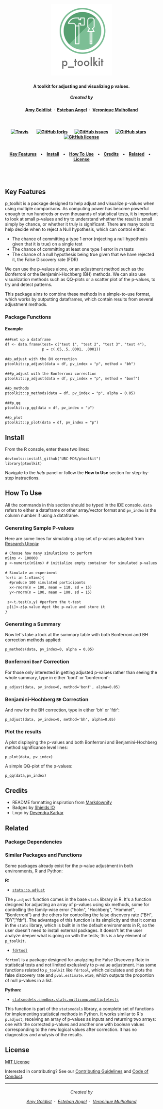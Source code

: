 <h5 align="center">
  <br>
<img src="doc/pictures/p_toolkit_logo.png" alt="p_toolkit" width="200"></a>
<br>
</h5>

<h4 align="center">A toolkit for adjusting and visualizing p values</a>.</h4>

<h5 align="center">
Created by</a></h5>

<h4 align="center">

[Amy Goldlist](https://github.com/amygoldlist) &nbsp;&middot;&nbsp;
[Esteban Angel](https://github.com/estebanangelm) &nbsp;&middot;&nbsp;
[Veronique Mulholland](https://github.com/vmulholl)
</a></h4>

<br>
<h4 align="center">

[![Travis](https://img.shields.io/travis/UBC-MDS/ptoolkit.svg?style=social)](https://github.com/UBC-MDS/ptoolkit)
&nbsp;&nbsp;&nbsp;&nbsp;&nbsp;&nbsp;
[![GitHub forks](https://img.shields.io/github/forks/UBC-MDS/ptoolkitR.svg?style=social)](https://github.com/UBC-MDS/ptoolkit/network)&nbsp;&nbsp;&nbsp;&nbsp;&nbsp;&nbsp;
[![GitHub issues](https://img.shields.io/github/issues/UBC-MDS/ptoolkitR.svg?style=social)](https://github.com/UBC-MDS/ptoolkit/issues)&nbsp;&nbsp;&nbsp;&nbsp;&nbsp;&nbsp;
[![GitHub stars](https://img.shields.io/github/stars/UBC-MDS/ptoolkitR.svg?style=social)](https://github.com/UBC-MDS/ptoolkit/stargazers)&nbsp;&nbsp;&nbsp;&nbsp;&nbsp;&nbsp;
[![GitHub license](https://img.shields.io/github/license/UBC-MDS/ptoolkitR.svg?style=social)](https://github.com/UBC-MDS/ptoolkit/blob/master/LICENSE)
</a></h4>


<h1></h1>
<h4 align="center">
  <a href="#key-features">Key Features</a> &nbsp;&nbsp;&nbsp;•&nbsp;&nbsp;&nbsp;
  <a href="#install">Install</a> &nbsp;&nbsp;&nbsp;•&nbsp;&nbsp;&nbsp;
  <a href="#how-to-use">How To Use</a> &nbsp;&nbsp;&nbsp;•&nbsp;&nbsp;&nbsp;
  <a href="#credits">Credits</a> &nbsp;&nbsp;&nbsp;•&nbsp;&nbsp;&nbsp;
  <a href="#related">Related</a> &nbsp;&nbsp;&nbsp;•&nbsp;&nbsp;&nbsp;
  <a href="#license">License</a>
</h4>
<h1></h1>

<br>

## Key Features

p_toolkit is a package designed to help adjust and visualize p-values when using multiple comparisons.  As computing power has become powerful enough to run hundreds or even thousands of statistical tests, it is important to look at small p-values and try to understand whether the result is small simply by chance, or whether it truly is significant.  There are many tools to help decide when to reject a Null hypothesis, which can control either:

*  The chance of committing a type 1 error (rejecting a null hypothesis given that it is true) on a single test
* The chance of committing at least one type 1 error in *m* tests
* The chance of a null hypothesis being true given that we have rejected it, the False Discovery rate (FDR)

We can use the p-values alone, or an adjustment method such as the Bonferroni  or the Benjamini-Hochberg (BH) methods.  We can also use visualization methods such as QQ-plots or a scatter plot of the p-values, to try and detect patterns.

This package aims to combine these methods in a simple-to-use format, which works by outputting dataframes, which contain results from several adjustment methods.

### Package Functions


#### Example
```{R}
###set up a dataframe
df <- data.frame(test= c("test 1", "test 2", "test 3", "test 4"),
                 p = c(.05,.5,.0001, .0001))

##p_adjust with the BH correction
ptoolkit::p_adjust(data = df, pv_index = "p", method = "bh")

###p_adjust with the Bonferroni correction
ptoolkit::p_adjust(data = df, pv_index = "p", method = "bonf")

##p_methods
ptoolkit::p_methods(data = df, pv_index = "p", alpha = 0.05)

###p_qq
ptoolkit::p_qq(data = df, pv_index = "p")

##p_plot
ptoolkit::p_plot(data = df, pv_index = "p")
```


## Install

From the R console, enter these two lines:
```
devtools::install_github("UBC-MDS/ptoolkit")
library(ptoolkit)
```
Navigate to the *help* panel or follow the **How to Use** section for step-by-step instructions.

## How To Use

All the commands in this section should be typed in the IDE console. `data` refers to either a dataframe or other array/vector format and `pv_index` is the column number if using a dataframe.

### Generating Sample P-values
Here are some lines for simulating a toy set of p-values adapted from [Research Utopia](https://researchutopia.wordpress.com/2013/11/10/understanding-p-values-via-simulations/):

```
# Choose how many simulations to perform
nSims <- 100000
p <-numeric(nSims) # initialize empty container for simulated p-values

# Simulate an experiment
for(i in 1:nSims){
  #produce 100 simulated participants
  x<-rnorm(n = 100, mean = 110, sd = 15)
  y<-rnorm(n = 100, mean = 100, sd = 15)

 z<-t.test(x,y) #perform the t-test
 p[i]<-z$p.value #get the p-value and store it
}
```

### Generating a Summary

Now let's take a look at the summary table with both Bonferroni and BH correction methods applied:

```
p_methods(data, pv_index=0, alpha = 0.05)
```

### Bonferroni `Bonf` Correction

For those only interested in getting adjusted p-values rather than seeing the whole summary, type in either 'bonf' or 'bonferroni':

```
p_adjust(data, pv_index=0, method='bonf', alpha=0.05)
```

### Benjamini-Hochberg `BH` Correction

And now for the BH correction, type in either 'bh' or 'fdr':

```
p_adjust(data, pv_index=0, method='bh', alpha=0.05)
```
### Plot the results

A plot displaying the p-values and both Bonferroni and Benjamini-Hochberg method significance level lines:

```
p_plot(data, pv_index)
```
A simple QQ-plot of the p-values:
```
p_qq(data,pv_index)
```



## Credits

* README formatting inspiration from  [Markdownify](https://github.com/amitmerchant1990/electron-markdownify/blob/master/README.md#key-features)
* Badges by [Shields IO](https://shields.io/)
* Logo by [Devendra Karkar](https://www.iconfinder.com/dev-patel)


## Related

### Package Dependencies

### Similar Packages and Functions

Some packages already exist for the p-value adjustment in both environments, R and Python:

**R:**

* [`stats::p.adjust`](https://www.rdocumentation.org/packages/stats/versions/3.4.3)

The `p.adjust` function comes in the base `stats` library in R. It's a function designed for adjusting an array of p-values using six methods, some for controlling the family-wise error ("holm", "Hochberg", "Hommel", "Bonferroni") and the others for controlling the false discovery rate ("BH", "BY","fdr"). The advantage of this function is its simplicity and that it comes in the `stats` library, which is built in in the default environments in R, so the user doesn't need to install external packages. It doesn't let the user analyze deeper what is going on with the tests; this is a key element of `p_toolkit`.

* [`fdrtool`](https://www.rdocumentation.org/packages/fdrtool/versions/1.2.15)

`fdrtool` is a package designed for analyzing the False Discovery Rate in statistical tests and not limited exclusively to p-value adjustment. Has some functions related to `p_toolkit` like `fdrtool`, which calculates and plots the false discovery rate and `pval.estimate.eta0`, which outputs the proportion of null p-values in a list.


**Python:**

* [`statsmodels.sandbox.stats.multicomp.multipletests`](http://www.statsmodels.org/devel/generated/statsmodels.sandbox.stats.multicomp.multipletests.html#statsmodels.sandbox.stats.multicomp.multipletests)

This function is part of the `statsmodels` library, a complete set of functions for implementing statistical methods in Python. It works similar to R's `p.adjust`, receiving an array of p-values as inputs and returning two arrays: one with the corrected p-values and another one with boolean values corresponding to the new logical values after correction. It has no diagnostics and analysis of the results.

## License

[MIT License](https://github.com/UBC-MDS/p_toolkit_R/blob/master/LICENSE)

Interested in contributing?
See our [Contributing Guidelines](https://github.com/UBC-MDS/p_toolkit_R/blob/master/CONTRIBUTING.md) and [Code of Conduct](https://github.com/UBC-MDS/p_toolkit_R/blob/master/Conduct.md).

---
<h6 align="center">
Created by

[Amy Goldlist](https://github.com/amygoldlist) &nbsp;&middot;&nbsp;
[Esteban Angel](https://github.com/estebanangelm) &nbsp;&middot;&nbsp;
[Veronique Mulholland](https://github.com/vmulholl)
</a></h4>

